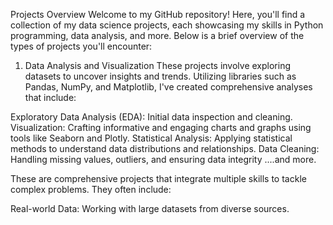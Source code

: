 Projects Overview
Welcome to my GitHub repository! Here, you'll find a collection of my data science projects, each showcasing my skills in Python programming, data analysis, and more. Below is a brief overview of the types of projects you'll encounter:

1. Data Analysis and Visualization
These projects involve exploring datasets to uncover insights and trends. Utilizing libraries such as Pandas, NumPy, and Matplotlib, I've created comprehensive analyses that include:

Exploratory Data Analysis (EDA): Initial data inspection and cleaning.
Visualization: Crafting informative and engaging charts and graphs using tools like Seaborn and Plotly.
Statistical Analysis: Applying statistical methods to understand data distributions and relationships.
Data Cleaning: Handling missing values, outliers, and ensuring data integrity
....and more. 

These are comprehensive projects that integrate multiple skills to tackle complex problems. They often include:

Real-world Data: Working with large datasets from diverse sources.
